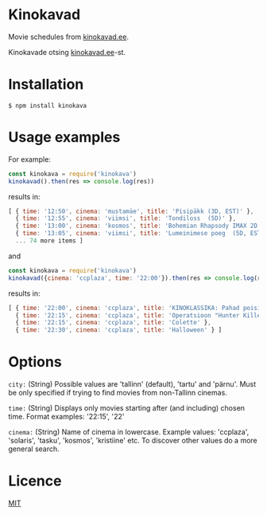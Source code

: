 # Kinokavad

Movie schedules from [kinokavad.ee](https://kinokavad.ee).

Kinokavade otsing [kinokavad.ee](https://kinokavad.ee)-st.

# Installation

    $ npm install kinokava

# Usage examples

For example:
```javascript
const kinokava = require('kinokava')
kinokavad().then(res => console.log(res))
```
results in:

```javascript
[ { time: '12:50', cinema: 'mustamäe', title: 'Pisipäkk (3D, EST)' },
  { time: '12:55', cinema: 'viimsi', title: 'Tondiloss  (5D)' },
  { time: '13:00', cinema: 'kosmos', title: 'Bohemian Rhapsody IMAX 2D' },
  { time: '13:05', cinema: 'viimsi', title: 'Lumeinimese poeg  (5D, EST)' },
  ... 74 more items ]
```
and
```javascript
const kinokava = require('kinokava')
kinokavad({cinema: 'ccplaza', time: '22:00'}).then(res => console.log(res))
```
results in:
```javascript
[ { time: '22:00', cinema: 'ccplaza', title: 'KINOKLASSIKA: Pahad poisid' },
  { time: '22:15', cinema: 'ccplaza', title: 'Operatsioon "Hunter Killer"' },
  { time: '22:15', cinema: 'ccplaza', title: 'Colette' },
  { time: '22:30', cinema: 'ccplaza', title: 'Halloween' } ]
```
# Options

`city:` (String) Possible values are 'tallinn' (default), 'tartu' and 'pärnu'. Must be only specified if trying to find movies from non-Tallinn cinemas.

`time:` (String) Displays only movies starting after (and including) chosen time. Format examples: '22:15', '22'

`cinema:` (String) Name of cinema in lowercase. Example values: 'ccplaza', 'solaris', 'tasku', 'kosmos', 'kristiine' etc. To discover other values do a more general search.



# Licence

[MIT](http://vjpr.mit-license.org)